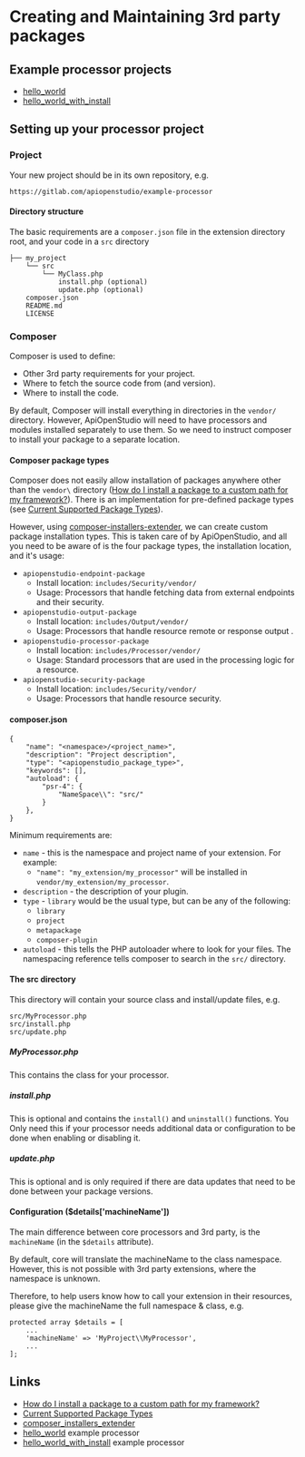 Creating and Maintaining 3rd party packages
===========================================

Example processor projects
--------------------------

* [hello_world][hello_world]
* [hello_world_with_install][hello_world_with_install]

Setting up your processor project
---------------------------------

### Project

Your new project should be in its own repository, e.g.

    https://gitlab.com/apiopenstudio/example-processor

#### Directory structure

The basic requirements are a `composer.json` file in the extension
directory root, and your code in a `src` directory

    ├── my_project
        └── src
            └── MyClass.php
                install.php (optional)
                update.php (optional)
        composer.json
        README.md
        LICENSE

### Composer

Composer is used to define:

* Other 3rd party requirements for your project.
* Where to fetch the source code from (and version).
* Where to install the code.

By default, Composer will install everything in directories in the `vendor/`
directory. However, ApiOpenStudio will need to have processors and modules
installed separately to use them. So we need to instruct composer to install
your package to a separate location.

#### Composer package types

Composer does not easily allow installation of packages anywhere other than the
`vemdor\` directory
([How do I install a package to a custom path for my framework?][composer_custom_path]).
There is an implementation for pre-defined package types
(see [Current Supported Package Types][current_supported_package_types]).

However, using [composer-installers-extender][composer_installers_extender], we
can create custom package installation types. This is taken care of by
ApiOpenStudio, and all you need to be aware of is the four package types, the
installation location, and it's usage:

* `apiopenstudio-endpoint-package`
    * Install location: `includes/Security/vendor/`
    * Usage: Processors that handle fetching data from external endpoints and
      their security.
* `apiopenstudio-output-package`
    * Install location: `includes/Output/vendor/`
    * Usage: Processors that handle resource remote or response output .
* `apiopenstudio-processor-package`
    * Install location: `includes/Processor/vendor/`
    * Usage: Standard processors that are used in the processing logic for a
      resource.
* `apiopenstudio-security-package`
    * Install location: `includes/Security/vendor/`
    * Usage: Processors that handle resource security.

#### composer.json

    {
        "name": "<namespace>/<project_name>",
        "description": "Project description",
        "type": "<apiopenstudio_package_type>",
        "keywords": [],
        "autoload": {
            "psr-4": {
                "NameSpace\\": "src/"
            }
        },
    }

Minimum requirements are:

* `name` - this is the namespace and project name of your extension. For
  example:
    * `"name": "my_extension/my_processor"` will be installed in
      `vendor/my_extension/my_processor`.
* `description` - the description of your plugin.
* `type` - `library` would be the usual type, but can be any of the
  following:
    * `library`
    * `project`
    * `metapackage`
    * `composer-plugin`
* `autoload` - this tells the PHP autoloader where to look for your files.
  The namespacing reference tells composer to search in the `src/`
  directory.

#### The src directory

This directory will contain your source class and install/update files, e.g.

    src/MyProcessor.php
    src/install.php
    src/update.php

##### MyProcessor.php

This contains the class for your processor.

##### install.php

This is optional and contains the `install()` and `uninstall()` functions. You
Only need this if your processor needs additional data or configuration to be
done when enabling or disabling it.

##### update.php

This is optional and is only required if there are data updates that need to be
done between your package versions.

#### Configuration ($details['machineName'])

The main difference between core processors and 3rd party, is the
`machineName` (in the `$details` attribute).

By default, core will translate the machineName to the class namespace. However,
this is not possible with 3rd party extensions, where the namespace is unknown.

Therefore, to help users know how to call your extension in their resources,
please give the machineName the full namespace & class, e.g.

    protected array $details = [
        ...
        'machineName' => 'MyProject\\MyProcessor',
        ...
    ];

Links
-----

* [How do I install a package to a custom path for my framework?][composer_custom_path]
* [Current Supported Package Types][current_supported_package_types]
* [composer_installers_extender][composer_installers_extender]
* [hello_world][hello_world] example processor
* [hello_world_with_install][hello_world_with_install] example processor

[composer_custom_path]: https://getcomposer.org/doc/faqs/how-do-i-install-a-package-to-a-custom-path-for-my-framework.md

[current_supported_package_types]: https://github.com/composer/installers#current-supported-package-types

[composer_installers_extender]:https://github.com/oomphinc/composer-installers-extender

[hello_world]: https://gitlab.com/laughing_man77/hello_world

[hello_world_with_install]: https://gitlab.com/laughing_man77/hello_world_with_install